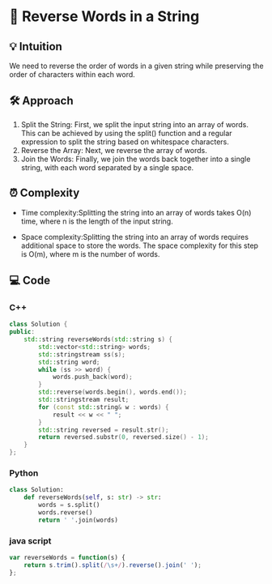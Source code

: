 # 📜 Reverse Words in a String

## 💡 Intuition
We need to reverse the order of words in a given string while preserving the order of characters within each word.

## 🛠️ Approach
1.  Split the String: First, we split the input string into an array of words. This can be achieved by using the split() function and a regular expression to split the string based on whitespace characters.
2.  Reverse the Array: Next, we reverse the array of words.
3.  Join the Words: Finally, we join the words back together into a single string, with each word separated by a single space.

## ⏰ Complexity
- Time complexity:Splitting the string into an array of words takes O(n) time, where n is the length of the input string.

- Space complexity:Splitting the string into an array of words requires additional space to store the words. The space complexity for this step is O(m), where m is the number of words.

## 💻 Code
### C++
```cpp
class Solution {
public:
    std::string reverseWords(std::string s) {
        std::vector<std::string> words;
        std::stringstream ss(s);
        std::string word;
        while (ss >> word) {
            words.push_back(word);
        }
        std::reverse(words.begin(), words.end());
        std::stringstream result;
        for (const std::string& w : words) {
            result << w << " ";
        }
        std::string reversed = result.str();
        return reversed.substr(0, reversed.size() - 1); 
    }
};
```
### Python
```py
class Solution:
    def reverseWords(self, s: str) -> str:
        words = s.split()
        words.reverse()
        return ' '.join(words)
```
### java script
```js
var reverseWords = function(s) {
    return s.trim().split(/\s+/).reverse().join(' ');
};
```